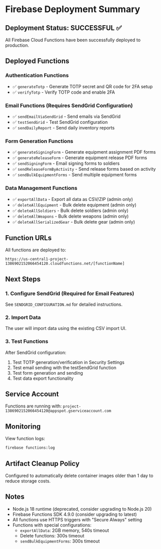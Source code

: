 # Firebase Deployment Summary

## Deployment Status: SUCCESSFUL ✅

All Firebase Cloud Functions have been successfully deployed to production.

## Deployed Functions

### Authentication Functions
- ✅ `generateTotp` - Generate TOTP secret and QR code for 2FA setup
- ✅ `verifyTotp` - Verify TOTP code and enable 2FA

### Email Functions (Requires SendGrid Configuration)
- ✅ `sendEmailViaSendGrid` - Send emails via SendGrid
- ✅ `testSendGrid` - Test SendGrid configuration
- ✅ `sendDailyReport` - Send daily inventory reports

### Form Generation Functions
- ✅ `generateSigningForm` - Generate equipment assignment PDF forms
- ✅ `generateReleaseForm` - Generate equipment release PDF forms
- ✅ `sendSigningForm` - Email signing forms to soldiers
- ✅ `sendReleaseFormByActivity` - Send release forms based on activity
- ✅ `sendBulkEquipmentForms` - Send multiple equipment forms

### Data Management Functions
- ✅ `exportAllData` - Export all data as CSV/ZIP (admin only)
- ✅ `deleteAllEquipment` - Bulk delete equipment (admin only)
- ✅ `deleteAllSoldiers` - Bulk delete soldiers (admin only)
- ✅ `deleteAllWeapons` - Bulk delete weapons (admin only)
- ✅ `deleteAllSerializedGear` - Bulk delete gear (admin only)

## Function URLs

All functions are deployed to:
```
https://us-central1-project-1386902152066454120.cloudfunctions.net/[functionName]
```

## Next Steps

### 1. Configure SendGrid (Required for Email Features)
See `SENDGRID_CONFIGURATION.md` for detailed instructions.

### 2. Import Data
The user will import data using the existing CSV import UI.

### 3. Test Functions
After SendGrid configuration:
1. Test TOTP generation/verification in Security Settings
2. Test email sending with the testSendGrid function
3. Test form generation and sending
4. Test data export functionality

## Service Account
Functions are running with: `project-1386902152066454120@appspot.gserviceaccount.com`

## Monitoring
View function logs:
```bash
firebase functions:log
```

## Artifact Cleanup Policy
Configured to automatically delete container images older than 1 day to reduce storage costs.

## Notes
- Node.js 18 runtime (deprecated, consider upgrading to Node.js 20)
- Firebase Functions SDK 4.9.0 (consider upgrading to latest)
- All functions use HTTPS triggers with "Secure Always" setting
- Functions with special configurations:
  - `exportAllData`: 2GB memory, 540s timeout
  - Delete functions: 300s timeout
  - `sendBulkEquipmentForms`: 300s timeout